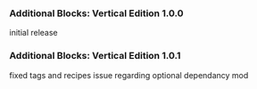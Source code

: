 ### Additional Blocks: Vertical Edition 1.0.0
initial release

### Additional Blocks: Vertical Edition 1.0.1
fixed tags and recipes issue regarding optional dependancy mod